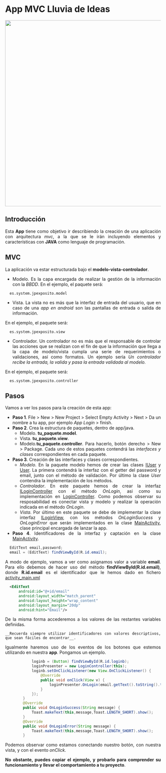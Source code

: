 <div align="justify">

# App MVC Lluvia de Ideas

<div align="center">
  <img src="https://coworkingfy.com/wp-content/uploads/2020/01/grupo-personas-aportando-ideas-reunion-1024x612.jpg" width="600px" >
</div>

## Introducción

   Esta __App__ tiene como objetivo ir describiendo la creación de una aplicación con arquitectura _mvc_, a la que se le irán  incluyendo elementos y características con __JAVA__ como lenguaje de programación.

## MVC

  La aplicación va estar estructurada bajo el __modelo-vista-controlador__.
  - Modelo. Es la capa encargada de realizar la gestión de la información con la _BBDD_.
  En el ejemplo, el paquete será:

```console
  es.system.jpexposito.model
```

  - Vista. La vista no es más que la interfaz de entrada del usuario, que en caso de una _app en android_ son las pantallas de entrada o salida de información.

  En el ejemplo, el paquete será:

```console
  es.system.jpexposito.view
```


  - Controlador. Un controlador no es más que el responsable de controlar las acciones que se realizan con el fin de que la información que llega a la capa de modelo/vista cumpla una serie de requerimientos o validaciones, así como formatos.
  Un ejemplo sería _Un controlador recibe la entrada, la valida y pasa la entrada validada al modelo._

  En el ejemplo, el paquete será:

```console
  es.system.jpexposito.controller
```

## Pasos

  Vamos a ver los pasos para la creación de esta app:
  - __Paso 1__. File > New > New Project > Select Empty Activity > Next > Da un nombre a tu app, por ejemplo _App Login_ > finish.
  - __Paso 2__. Crea la estructura de paquetes, dentro de app/java.
    - Modelo. __tu_paquete.model__.
    - Vista. __tu_paquete.view__.
    - Modelo.__tu_paquete.controller__.
  Para hacerlo, botón derecho > New > Package. Cada uno de estos paquetes contendrá las _interfaces y clases_ correspondientes en cada paquete.   
  - __Paso 3__. Creación de las interfaces y clases correspondientes.
    - _Modelo_. En la paquete modelo hemos de crear las clases [IUser](mvc/loginApp/app/src/main/java/es/system/jpexposito/model/IUser.java) y [User](mvc/loginApp/app/src/main/java/es/system/jpexposito/model/User.java). La primera contendrá la interfaz con el getter del password y email, junto con el método de validación. Por último la clase _User_ contendra la implementación de los métodos.
    - _Controlador_. En este paquete hemos de crear la interfaz [ILoginController](mvc/loginApp/app/src/main/java/es/system/jpexposito/controller/ILoginController.java) con el método _OnLogin_, asi como su implementación en [LoginController](mvc/loginApp/app/src/main/java/es/system/jpexposito/controller/LoginController.java). Como podemos observar su resposabilidad es conectar vista y modelo y realizar la operación indicada en el método _OnLogin_.
    - _Vista_. Por último en este paquete se debe de implementar la clase interfaz [ILoginView](mvc/loginApp/app/src/main/java/es/system/jpexposito/view/ILoginView.java), con los métodos _OnLoginSuccess_ y _OnLoginError_ que serán implementados en la clase [MainActivity](mvc/loginApp/app/src/main/java/es/system/jpexposito/MainActivity.java), clase principal encargada de lanzar la app.
  - __Paso 4__. Identificadores de la interfaz y captación en la clase [MainActivity](mvc/loginApp/app/src/main/java/es/system/jpexposito/MainActivity.java).
```java
  EditText email,password;
  email = (EditText) findViewById(R.id.email);
```
  A modo de ejemplo, vamos a ver como asignamos valor a variable __email__. Para ello debemos de hacer uso del método __findViewById(R.id.email)__, donde __R.id.email__ es el identificador que le hemos dado en fichero [activity_main.xml](/mvc/loginApp/app/src/main/res/layout/activity_main.xml)
```xml
  <EditText
      android:id="@+id/email"
      android:layout_width="match_parent"
      android:layout_height="wrap_content"
      android:layout_margin="20dp"
      android:hint="Email"/>
```
  De la misma forma accederemos a los valores de las restantes variables definidas.

    __Recuerda siempre utilizar identificadores con valores descriptivos, que sean fáciles de encontrar__.

  Igualmente haremos uso de los eventos de los botones que estemos utilizando en nuestra __app__. Pongamos un ejemplo.
```java
            loginb = (Button) findViewById(R.id.loginb);
            loginPresenter = new LoginController(this);
            loginb.setOnClickListener(new View.OnClickListener() {
                @Override
                public void onClick(View v) {
                    loginPresenter.OnLogin(email.getText().toString().trim(),password.getText().toString().trim());
                }
            });
        }
        @Override
        public void OnLoginSuccess(String message) {
            Toast.makeText(this,message,Toast.LENGTH_SHORT).show();
        }
        @Override
        public void OnLoginError(String message) {
            Toast.makeText(this,message,Toast.LENGTH_SHORT).show();
        }
```
  Podemos observar como estamos conectando nuestro botón, con nuestra vista, y con el evento _onClick_.

  __No obstante, puedes copiar el ejemplo, y probarlo para comprender su funcionamiento y llevar el comportamiento a tu proyecto__.

<div>  
